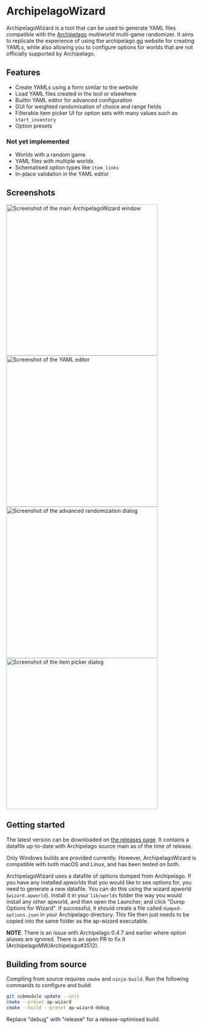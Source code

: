 # ArchipelagoWizard

ArchipelagoWizard is a tool that can be used to generate YAML files compatible with the [Archipelago](https://archipelago.gg/) multiworld multi-game randomizer. It aims to replicate the experience of using the archipelago.gg website for creating YAMLs, while also allowing you to configure options for worlds that are not officially supported by Archipelago.

## Features

- Create YAMLs using a form similar to the website
- Load YAML files created in the tool or elsewhere
- Builtin YAML editor for advanced configuration
- GUI for weighted randomisation of choice and range fields
- Filterable item picker UI for option sets with many values such as `start_inventory`
- Option presets

### Not yet implemented

- Worlds with a random game
- YAML files with multiple worlds
- Schematised option types like `item_links`
- In-place validation in the YAML editor

## Screenshots

<img src="https://github.com/hatkirby/ArchipelagoWizard/assets/442990/f98de7af-ebf5-42e0-aaf1-e9647e49ae5a" alt="Screenshot of the main ArchipelagoWizard window" width="400"/> <img src="https://github.com/hatkirby/ArchipelagoWizard/assets/442990/4d2ff465-b61b-4ff3-80b3-17f005352d74" alt="Screenshot of the YAML editor" width="400"/>
<img src="https://github.com/hatkirby/ArchipelagoWizard/assets/442990/f3f18c67-0c5d-47ee-aeaa-82403c3b68ed" alt="Screenshot of the advanced randomization dialog" width="400"/> <img src="https://github.com/hatkirby/ArchipelagoWizard/assets/442990/cf75eb37-f1b9-4379-b8e3-ceb5636440fd" alt="Screenshot of the item picker dialog" width="400" />

## Getting started

The latest version can be downloaded on [the releases page](https://github.com/hatkirby/ArchipelagoWizard/releases). It contains a datafile up-to-date with Archipelago source main as of the time of release.

Only Windows builds are provided currently. However, ArchipelagoWizard is compatible with both macOS and Linux, and has been tested on both.

ArchipelagoWizard uses a datafile of options dumped from Archipelago. If you have any installed apworlds that you would like to see options for, you need to generate a new datafile. You can do this using the wizard apworld (`wizard.apworld`). Install it in your `lib/worlds` folder the way you would install any other apworld, and then open the Launcher, and click "Dump Options for Wizard". If successful, it should create a file called `dumped-options.json` in your Archipelago directory. This file then just needs to be copied into the same folder as the ap-wizard executable.

**NOTE**: There is an issue with Archipelago 0.4.7 and earlier where option aliases are ignored. There is an open PR to fix it (ArchipelagoMW/Archipelago#3512).

## Building from source

Compiling from source requires `cmake` and `ninja-build`. Run the following commands to configure and build:

```sh
git submodule update --init
cmake --preset ap-wizard
cmake --build --preset ap-wizard-debug
```

Replace "debug" with "release" for a release-optimised build.
